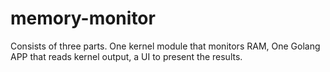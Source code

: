 # memory-monitor
Consists of three parts. One kernel module that monitors RAM, One Golang APP that reads kernel output, a UI to present the results.
